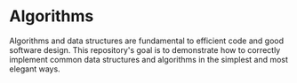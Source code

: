 # Algorithms
Algorithms and data structures are fundamental to efficient code and good software design. This repository's goal is to demonstrate how to correctly implement common data structures and algorithms in the simplest and most elegant ways.
